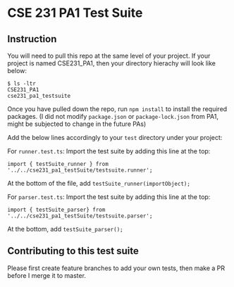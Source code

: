 # CSE 231 PA1 Test Suite

## Instruction
You will need to pull this repo at the same level of your project. If your project is named CSE231_PA1, then your directory hierachy will look like below: 
```
$ ls -ltr
CSE231_PA1
cse231_pa1_testsuite
```

Once you have pulled down the repo, run `npm install` to install the required packages. (I did not modify `package.json` or `package-lock.json` from PA1, might be subjected to change in the future PAs)

Add the below lines accordingly to your `test` directory under your project: 


For `runner.test.ts`: 
Import the test suite by adding this line at the top: 
 ```
 import { testSuite_runner } from '../../cse231_pa1_testSuite/testsuite.runner';
 ```
 
At the bottom of the file, add `testSuite_runner(importObject);`

For `parser.test.ts`: 
Import the test suite by adding this line at the top: 
```
import { testSuite_parser} from '../../cse231_pa1_testSuite/testsuite.parser';
```

At the bottom, add  `testSuite_parser();`

## Contributing to this test suite
Please first create feature branches to add your own tests, then make a PR before I merge it to master. 